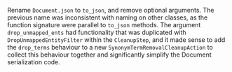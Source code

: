 Rename `Document.json` to `to_json`, and remove optional arguments.
The previous name was inconsistent with naming on other classes, as the function signature were parallel to `to_json` methods.
The argument `drop_unmapped_ents` had functionality that was duplicated with `DropUnmappedEntityFilter` within the `CleanupStep`,
and it made sense to add the `drop_terms` behaviour to a new `SynonymTermRemovalCleanupAction` to collect this behaviour together
and significantly simplify the Document serialization code.
